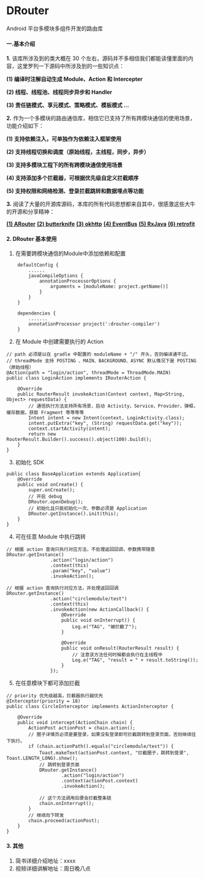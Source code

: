# DRouter
Android 平台多模块多组件开发的路由库

#### **一.基本介绍**

**1.** 该库所涉及到的类大概在 30 个左右，源码并不多相信我们都能读懂里面的内容，这里罗列一下源码中所涉及到的一些知识点：

**(1) 编译时注解自动生成 Module、Action 和 Intercepter**

**(2) 线程、线程池、线程同步异步和 Handler**

**(3) 责任链模式、享元模式、策略模式、模板模式 ...**

**2.** 作为一个多模块的路由通信库，相信它已支持了所有跨模块通信的使用场景，功能介绍如下：

**(1) 支持依赖注入，可单独作为依赖注入框架使用**

**(2) 支持线程切换和调度（原始线程，主线程，同步，异步）**

**(3) 支持多模块工程下的所有跨模块通信使用场景**

**(4) 支持添加多个拦截器，可根据优先级自定义拦截顺序**

**(5) 支持权限和网络检测、登录拦截跳转和数据埋点等功能**

**3.** 阅读了大量的开源库源码，本库的所有代码思想都来自其中，很感激这些大牛的开源和分享精神：

**[(1) ARouter](https://github.com/alibaba/ARouter)**
**[(2) butterknife](https://github.com/JakeWharton/butterknife)**
**[(3) okhttp](https://github.com/square/okhttp)**
**[(4) EventBus](https://github.com/greenrobot/EventBus)**
**[(5) RxJava](https://github.com/ReactiveX/RxJava)**
**[(6) retrofit](https://github.com/square/retrofit)**

#### **2. DRouter 基本使用**
1. 在需要跨模块通信的Module中添加依赖和配置
```
    defaultConfig {
        ......
        javaCompileOptions {
            annotationProcessorOptions {
                arguments = [moduleName: project.getName()]
            }
        }
    }

    dependencies {
        .......
        annotationProcessor project(':drouter-compiler')
    }
```
2. 在 Module 中创建需要执行的 Action
```
// path 必须是以在 gradle 中配置的 moduleName + "/" 开头，否则编译通不过。
// threadMode 支持 POSTING 、MAIN、BACKGROUND、ASYNC 默认情况下是 POSTING（原始线程）
@Action(path = "login/action", threadMode = ThreadMode.MAIN)
public class LoginAction implements IRouterAction {

    @Override
    public RouterResult invokeAction(Context context, Map<String, Object> requestData) {
        // 通信执行方法支持所有场景，启动 Activity，Service，Provider，弹框，缓存数据，获取 Fragment 等等等等
        Intent intent = new Intent(context, LoginActivity.class);
        intent.putExtra("key", (String) requestData.get("key"));
        context.startActivity(intent);
        return new RouterResult.Builder().success().object(100).build();
    }
}
```
3. 初始化 SDK
```
public class BaseApplication extends Application{
    @Override
    public void onCreate() {
        super.onCreate();
        // 开启 debug
        DRouter.openDebug();
        // 初始化且只能初始化一次，参数必须是 Application
        DRouter.getInstance().init(this);
    }
}
```
4. 可在任意 Module 中执行跳转
```
// 根据 action 查询只执行对应方法，不处理返回回调，参数携带随意
DRouter.getInstance()
                .action("login/action")
                .context(this)
                .param("key", "value")
                .invokeAction();

// 根据 action 查询执行对应方法，并处理返回回调
DRouter.getInstance()
                .action("circlemodule/test")
                .context(this)
                .invokeAction(new ActionCallback() {
                    @Override
                    public void onInterrupt() {
                        Log.e("TAG", "被拦截了");
                    }

                    @Override
                    public void onResult(RouterResult result) {
                        // 注意该方法任何时候都会执行在主线程中
                        Log.e("TAG", "result = " + result.toString());
                    }
                });
```
5. 在任意模块下都可添加拦截
```
// priority 优先级越高，拦截器执行越优先
@Interceptor(priority = 18)
public class CircleInterceptor implements ActionInterceptor {

    @Override
    public void intercept(ActionChain chain) {
        ActionPost actionPost = chain.action();
        // 圈子详情页必须是要登录，如果没有登录即可拦截跳转到登录页面，否则继续往下执行。
        if (chain.actionPath().equals("circlemodule/test")) {
            Toast.makeText(actionPost.context, "拦截圈子，跳转到登录", Toast.LENGTH_LONG).show();
            // 跳转到登录页面
            DRouter.getInstance()
                    .action("login/action")
                    .context(actionPost.context)
                    .invokeAction();

            // 这个方法调用后便会拦截整条链
            chain.onInterrupt();
        }
        // 继续向下转发
        chain.proceed(actionPost);
    }
}
```

#### **3. 其他**
1. 简书详细介绍地址：xxxx
2. 视频详细讲解地址：周日晚八点


